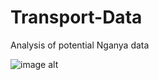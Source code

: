 # Transport-Data
Analysis of potential Nganya data

![image alt](https://github.com/LexMainye/Transport-Data/blob/main/Plots/Average%20Fare%20per%20Time%20Period.png?raw=true) 

